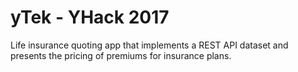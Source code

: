 # yTek - YHack 2017
Life insurance quoting app that implements a REST API dataset and presents the pricing of premiums for insurance plans.
